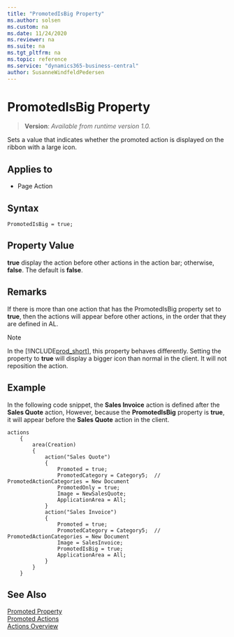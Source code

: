 ```yaml
---
title: "PromotedIsBig Property"
ms.author: solsen
ms.custom: na
ms.date: 11/24/2020
ms.reviewer: na
ms.suite: na
ms.tgt_pltfrm: na
ms.topic: reference
ms.service: "dynamics365-business-central"
author: SusanneWindfeldPedersen
---
```

[//]: # (START>DO_NOT_EDIT)
[//]: # (IMPORTANT:Do not edit any of the content between here and the END>DO_NOT_EDIT.)
[//]: # (Any modifications should be made in the .xml files in the ModernDev repo.)
# PromotedIsBig Property
> **Version**: _Available from runtime version 1.0._

Sets a value that indicates whether the promoted action is displayed on the ribbon with a large icon.

## Applies to
-   Page Action


[//]: # (IMPORTANT: END>DO_NOT_EDIT)


## Syntax

```AL
PromotedIsBig = true;
```
 
## Property Value  

**true** display the action before other actions in the action bar; otherwise, **false**. The default is **false**.  

## Remarks

If there is more than one action that has the PromotedIsBig property set to **true**, then the actions will appear before other actions, in the order that they are defined in AL.

> [!NOTE]
> In the [!INCLUDE[prod_short](../includes/nav_windows_md.md)], this property behaves differently. Setting the property to **true** will display a bigger icon than normal in the client. It will not reposition the action.

## Example

In the following code snippet, the **Sales Invoice** action is defined after the **Sales Quote** action, However, because the **PromotedIsBig** property is **true**, it will appear before the **Sales Quote** action in the client.

```AL
actions
    {
        area(Creation)
        {
            action("Sales Quote")
            {
                Promoted = true;
                PromotedCategory = Category5;  // PromotedActionCategories = New Document
                PromotedOnly = true;
                Image = NewSalesQuote;
                ApplicationArea = All;
            }
            action("Sales Invoice")
            {
                Promoted = true;
                PromotedCategory = Category5;  // PromotedActionCategories = New Document
                Image = SalesInvoice;
                PromotedIsBig = true;
                ApplicationArea = All;
            }
        }
    }
```

## See Also  

[Promoted Property](devenv-promoted-property.md)   
[Promoted Actions](../devenv-promoted-actions.md)  
[Actions Overview](../devenv-actions-overview.md)  